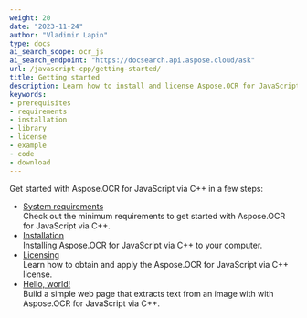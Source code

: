 ```yaml
---
weight: 20
date: "2023-11-24"
author: "Vladimir Lapin"
type: docs
ai_search_scope: ocr_js
ai_search_endpoint: "https://docsearch.api.aspose.cloud/ask"
url: /javascript-cpp/getting-started/
title: Getting started
description: Learn how to install and license Aspose.OCR for JavaScript via C++ and how to write simple web-based OCR applications.
keywords:
- prerequisites
- requirements
- installation
- library
- license
- example
- code
- download
---
```


Get started with Aspose.OCR for JavaScript via C++ in a few steps:

- [System requirements](/ocr/javascript-cpp/system-requirements/)  
  Check out the minimum requirements to get started with Aspose.OCR for JavaScript via C++.
- [Installation](/ocr/javascript-cpp/installation/)  
  Installing Aspose.OCR for JavaScript via C++ to your computer.
- [Licensing](/ocr/javascript-cpp/licensing/)  
  Learn how to obtain and apply the Aspose.OCR for JavaScript via C++ license.
- [Hello, world!](/ocr/javascript-cpp/hello-world/)  
  Build a simple web page that extracts text from an image with with Aspose.OCR for JavaScript via C++.
